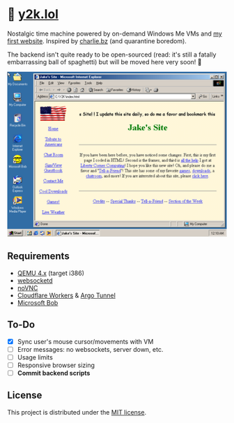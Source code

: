 # 💾 [y2k.lol](https://y2k.lol/)

Nostalgic time machine powered by on-demand Windows Me VMs and [my first website](https://jarv.is/y2k/). Inspired by [charlie.bz](https://charlie.bz/) (and quarantine boredom).

The backend isn't quite ready to be open-sourced (read: it's still a fatally embarrassing ball of spaghetti) but will be moved here very soon! 🍝

<p align="center"><a href="https://y2k.lol/"><img width="600" src="screenshot.png"></a></p>

## Requirements

- [QEMU 4.x](https://www.qemu.org/) (target i386)
- [websocketd](https://github.com/joewalnes/websocketd)
- [noVNC](https://github.com/novnc/noVNC)
- [Cloudflare Workers](https://workers.cloudflare.com/) & [Argo Tunnel](https://www.cloudflare.com/products/argo-tunnel/)
- [Microsoft Bob](https://en.wikipedia.org/wiki/Microsoft_Bob)

## To-Do

- [x] Sync user's mouse cursor/movements with VM
- [ ] Error messages: no websockets, server down, etc.
- [ ] Usage limits
- [ ] Responsive browser sizing
- [ ] **Commit backend scripts**

## License

This project is distributed under the [MIT license](LICENSE.md).
